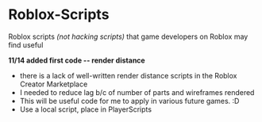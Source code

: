 # Roblox-Scripts
Roblox scripts *(not hacking scripts)* that game developers on Roblox may find useful

**11/14 added first code -- render distance**
  - there is a lack of well-written render distance scripts in the Roblox Creator Marketplace
  - I needed to reduce lag b/c of number of parts and wireframes rendered
  - This will be useful code for me to apply in various future games. :D
  - Use a local script, place in PlayerScripts

